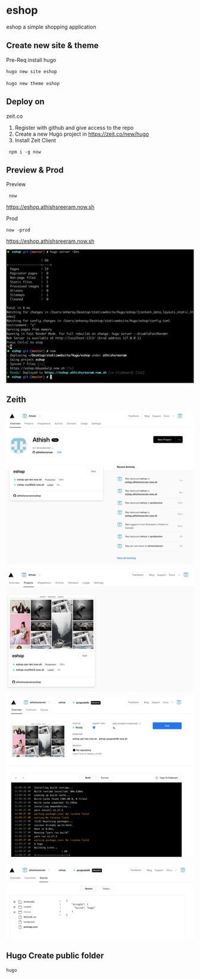 # eshop

eshop a simple shopping application

## Create new site & theme

Pre-Req install hugo

```
hugo new site eshop

hugo new theme eshop
```

## Deploy on 
zeit.co 

1. Register with github and give access to the repo
2. Create a new Hugo project in https://zeit.co/new/hugo
3. Install Zeit Client
```
 npm i -g now

```

## Preview & Prod

Preview
```
 now
```

https://eshop.athishsreeram.now.sh

Prod

```
now -prod
```

https://eshop.athishsreeram.now.sh

![alt text](https://github.com/athishsreeram/eshop/blob/master/img/deployment.png)

## Zeith

![alt text](https://github.com/athishsreeram/eshop/blob/master/img/zeith1.png)

![alt text](https://github.com/athishsreeram/eshop/blob/master/img/zeith2.png)

![alt text](https://github.com/athishsreeram/eshop/blob/master/img/zeith3.png)

![alt text](https://github.com/athishsreeram/eshop/blob/master/img/zeith4.png)


## Hugo Create public folder

```
hugo
```

